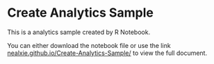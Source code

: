 # Create Analytics Sample
This is a analytics sample created by R Notebook.  

You can either download the notebook file or use the link <a href="https://nealxie.github.io/Create-Analytics-Sample//" target="_blank">nealxie.github.io/Create-Analytics-Sample/</a> to view the full document.
